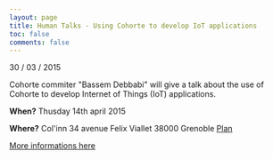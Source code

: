 ```yaml
---
layout: page
title: Human Talks - Using Cohorte to develop IoT applications
toc: false
comments: false
---
```


30 / 03 / 2015

Cohorte commiter "Bassem Debbabi" will give a talk about the use of Cohorte to develop Internet of Things (IoT) applications. 

**When?** 
Thusday 14th april 2015

**Where?** Col'inn 
34 avenue Felix Viallet 
38000 Grenoble 
[Plan](http://maps.google.com/?q=Col%27inn%2034%20avenue%20Felix%20Viallet,%2038000%20Grenoble)


[More informations here](http://humantalks.com/talks/619-cohorte-un-framework-facilitant-la-construction-d)
